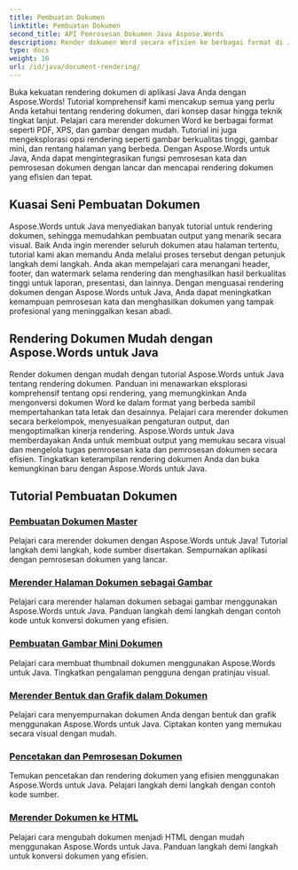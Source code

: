 ```yaml
---
title: Pembuatan Dokumen
linktitle: Pembuatan Dokumen
second_title: API Pemrosesan Dokumen Java Aspose.Words
description: Render dokumen Word secara efisien ke berbagai format di Java dengan Aspose.Words! Kuasai rendering dokumen untuk hasil yang profesional.
type: docs
weight: 16
url: /id/java/document-rendering/
---
```


Buka kekuatan rendering dokumen di aplikasi Java Anda dengan Aspose.Words! Tutorial komprehensif kami mencakup semua yang perlu Anda ketahui tentang rendering dokumen, dari konsep dasar hingga teknik tingkat lanjut. Pelajari cara merender dokumen Word ke berbagai format seperti PDF, XPS, dan gambar dengan mudah. Tutorial ini juga mengeksplorasi opsi rendering seperti gambar berkualitas tinggi, gambar mini, dan rentang halaman yang berbeda. Dengan Aspose.Words untuk Java, Anda dapat mengintegrasikan fungsi pemrosesan kata dan pemrosesan dokumen dengan lancar dan mencapai rendering dokumen yang efisien dan tepat.

## Kuasai Seni Pembuatan Dokumen

Aspose.Words untuk Java menyediakan banyak tutorial untuk rendering dokumen, sehingga memudahkan pembuatan output yang menarik secara visual. Baik Anda ingin merender seluruh dokumen atau halaman tertentu, tutorial kami akan memandu Anda melalui proses tersebut dengan petunjuk langkah demi langkah. Anda akan mempelajari cara menangani header, footer, dan watermark selama rendering dan menghasilkan hasil berkualitas tinggi untuk laporan, presentasi, dan lainnya. Dengan menguasai rendering dokumen dengan Aspose.Words untuk Java, Anda dapat meningkatkan kemampuan pemrosesan kata dan menghasilkan dokumen yang tampak profesional yang meninggalkan kesan abadi.

## Rendering Dokumen Mudah dengan Aspose.Words untuk Java

Render dokumen dengan mudah dengan tutorial Aspose.Words untuk Java tentang rendering dokumen. Panduan ini menawarkan eksplorasi komprehensif tentang opsi rendering, yang memungkinkan Anda mengonversi dokumen Word ke dalam format yang berbeda sambil mempertahankan tata letak dan desainnya. Pelajari cara merender dokumen secara berkelompok, menyesuaikan pengaturan output, dan mengoptimalkan kinerja rendering. Aspose.Words untuk Java memberdayakan Anda untuk membuat output yang memukau secara visual dan mengelola tugas pemrosesan kata dan pemrosesan dokumen secara efisien. Tingkatkan keterampilan rendering dokumen Anda dan buka kemungkinan baru dengan Aspose.Words untuk Java.

## Tutorial Pembuatan Dokumen
### [ Pembuatan Dokumen Master](./master-document-rendering/)
Pelajari cara merender dokumen dengan Aspose.Words untuk Java! Tutorial langkah demi langkah, kode sumber disertakan. Sempurnakan aplikasi dengan pemrosesan dokumen yang lancar.
### [Merender Halaman Dokumen sebagai Gambar](./rendering-document-pages-images/)
Pelajari cara merender halaman dokumen sebagai gambar menggunakan Aspose.Words untuk Java. Panduan langkah demi langkah dengan contoh kode untuk konversi dokumen yang efisien.
### [Pembuatan Gambar Mini Dokumen](./document-thumbnail-generation/)
Pelajari cara membuat thumbnail dokumen menggunakan Aspose.Words untuk Java. Tingkatkan pengalaman pengguna dengan pratinjau visual.
### [Merender Bentuk dan Grafik dalam Dokumen](./rendering-shapes-graphics/)
Pelajari cara menyempurnakan dokumen Anda dengan bentuk dan grafik menggunakan Aspose.Words untuk Java. Ciptakan konten yang memukau secara visual dengan mudah.
### [Pencetakan dan Pemrosesan Dokumen](./document-printing-rendering/)
Temukan pencetakan dan rendering dokumen yang efisien menggunakan Aspose.Words untuk Java. Pelajari langkah demi langkah dengan contoh kode sumber.
### [Merender Dokumen ke HTML](./rendering-documents-html/)
Pelajari cara mengubah dokumen menjadi HTML dengan mudah menggunakan Aspose.Words untuk Java. Panduan langkah demi langkah untuk konversi dokumen yang efisien.